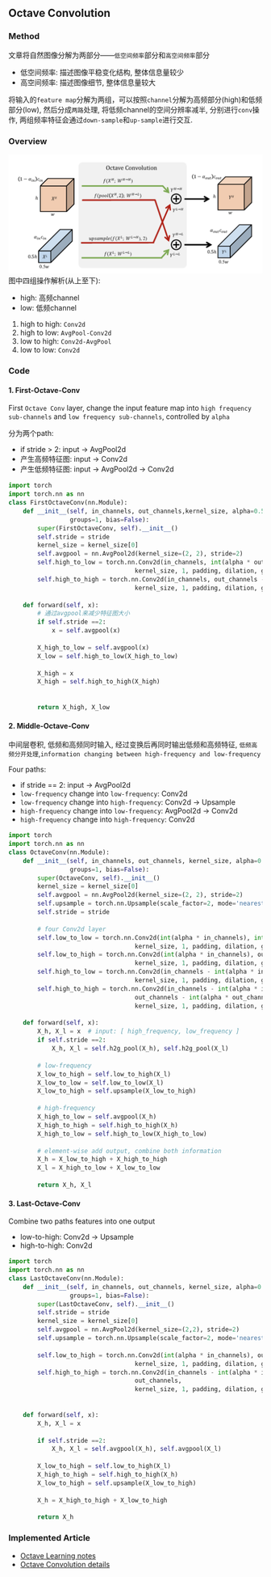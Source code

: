 ## Octave Convolution
### Method
文章将自然图像分解为两部分——`低空间频率`部分和`高空间频率`部分
- 低空间频率: 描述图像平稳变化结构, 整体信息量较少
- 高空间频率: 描述图像细节, 整体信息量较大

将输入的`feature map`分解为两组，可以按照`channel`分解为高频部分(high)和低频部分(low), 然后分成`两路`处理, 将低频channel的空间分辨率减半, 分别进行`conv`操作, 两组频率特征会通过`down-sample`和`up-sample`进行交互.

### Overview
![](../../figs/octave_conv.png)
图中四组操作解析(从上至下):
- high: 高频channel
- low: 低频channel
1. high to high: `Conv2d`
2. high to low: `AvgPool-Conv2d`
3. low to high: `Conv2d-AvgPool`
4. low to low: `Conv2d`

### Code
#### 1. First-Octave-Conv
First `Octave Conv` layer, change the input feature map into `high frequency sub-channels` and `low frequency sub-channels`, controlled by `alpha`

分为两个path:
- if stride > 2: input -> AvgPool2d
- 产生高频特征图: input -> Conv2d
- 产生低频特征图: input -> AvgPool2d -> Conv2d

```python
import torch
import torch.nn as nn
class FirstOctaveConv(nn.Module):
    def __init__(self, in_channels, out_channels,kernel_size, alpha=0.5, stride=1, padding=1, dilation=1,
                 groups=1, bias=False):
        super(FirstOctaveConv, self).__init__()
        self.stride = stride
        kernel_size = kernel_size[0]
        self.avgpool = nn.AvgPool2d(kernel_size=(2, 2), stride=2)
        self.high_to_low = torch.nn.Conv2d(in_channels, int(alpha * out_channels),
                                   kernel_size, 1, padding, dilation, groups, bias)
        self.high_to_high = torch.nn.Conv2d(in_channels, out_channels - int(alpha * out_channels),
                                   kernel_size, 1, padding, dilation, groups, bias)

    def forward(self, x):
        # 通过avgpool来减少特征图大小
        if self.stride ==2:
            x = self.avgpool(x)

        X_high_to_low = self.avgpool(x)
        X_low = self.high_to_low(X_high_to_low)
        
        X_high = x
        X_high = self.high_to_high(X_high)


        return X_high, X_low
```

#### 2. Middle-Octave-Conv
中间层卷积, 低频和高频同时输入, 经过变换后再同时输出低频和高频特征, `低频高频分开处理`,`information changing between high-frequency and low-frequency`

Four paths:
- if stride == 2: input -> AvgPool2d
- `low-frequency` change into `low-frequency`: Conv2d
- `low-frequency` change into `high-frequency`: Conv2d -> Upsample
- `high-frequency` change into `low-frequency`: AvgPool2d -> Conv2d
- `high-frequency` change into `high-frequency`: Conv2d

```python
import torch
import torch.nn as nn
class OctaveConv(nn.Module):
    def __init__(self, in_channels, out_channels, kernel_size, alpha=0.5, stride=1, padding=1, dilation=1,
                 groups=1, bias=False):
        super(OctaveConv, self).__init__()
        kernel_size = kernel_size[0]
        self.avgpool = nn.AvgPool2d(kernel_size=(2, 2), stride=2)
        self.upsample = torch.nn.Upsample(scale_factor=2, mode='nearest')
        self.stride = stride

        # four Conv2d layer
        self.low_to_low = torch.nn.Conv2d(int(alpha * in_channels), int(alpha * out_channels),
                                   kernel_size, 1, padding, dilation, groups, bias)
        self.low_to_high = torch.nn.Conv2d(int(alpha * in_channels), out_channels - int(alpha * out_channels),
                                   kernel_size, 1, padding, dilation, groups, bias)
        self.high_to_low = torch.nn.Conv2d(in_channels - int(alpha * in_channels), int(alpha * out_channels),
                                   kernel_size, 1, padding, dilation, groups, bias)
        self.high_to_high = torch.nn.Conv2d(in_channels - int(alpha * in_channels),
                                   out_channels - int(alpha * out_channels),
                                   kernel_size, 1, padding, dilation, groups, bias)

    def forward(self, x):
        X_h, X_l = x  # input: [ high_frequency, low_frequency ]
        if self.stride ==2:
            X_h, X_l = self.h2g_pool(X_h), self.h2g_pool(X_l)
        
        # low-frequency
        X_low_to_high = self.low_to_high(X_l)
        X_low_to_low = self.low_to_low(X_l)
        X_low_to_high = self.upsample(X_low_to_high)

        # high-frequency
        X_high_to_low = self.avgpool(X_h)
        X_high_to_high = self.high_to_high(X_h)
        X_high_to_low = self.high_to_low(X_high_to_low)
        
        # element-wise add output, combine both information
        X_h = X_low_to_high + X_high_to_high
        X_l = X_high_to_low + X_low_to_low

        return X_h, X_l
```

#### 3. Last-Octave-Conv
Combine two paths features into one output
- low-to-high: Conv2d -> Upsample
- high-to-high: Conv2d
```python
import torch
import torch.nn as nn
class LastOctaveConv(nn.Module):
    def __init__(self, in_channels, out_channels, kernel_size, alpha=0.5, stride=1, padding=1, dilation=1,
                 groups=1, bias=False):
        super(LastOctaveConv, self).__init__()
        self.stride = stride
        kernel_size = kernel_size[0]
        self.avgpool = nn.AvgPool2d(kernel_size=(2,2), stride=2)
        self.upsample = torch.nn.Upsample(scale_factor=2, mode='nearest')

        self.low_to_high = torch.nn.Conv2d(int(alpha * in_channels), out_channels,
                                   kernel_size, 1, padding, dilation, groups, bias)
        self.high_to_high = torch.nn.Conv2d(in_channels - int(alpha * in_channels),
                                   out_channels,
                                   kernel_size, 1, padding, dilation, groups, bias)
        

    def forward(self, x):
        X_h, X_l = x

        if self.stride ==2:
            X_h, X_l = self.avgpool(X_h), self.avgpool(X_l)
        
        X_low_to_high = self.low_to_high(X_l)
        X_high_to_high = self.high_to_high(X_h)
        X_low_to_high = self.upsample(X_low_to_high)
        
        X_h = X_high_to_high + X_low_to_high

        return X_h
```

### Implemented Article
- [Octave Learning notes](https://www.yuejianzun.xyz/2019/05/05/Octave%E5%8D%B7%E7%A7%AF%E5%AD%A6%E4%B9%A0%E7%AC%94%E8%AE%B0/)
- [Octave Convolution details](https://www.cnblogs.com/fydeblog/p/11655076.html)